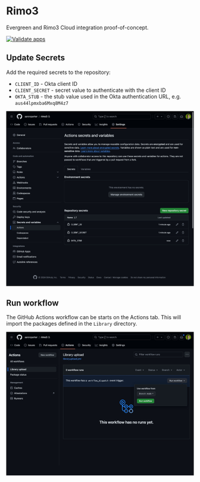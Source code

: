 # Rimo3

Evergreen and Rimo3 Cloud integration proof-of-concept.

[![Validate apps](https://github.com/aaronparker/rimo3/actions/workflows/tests.yml/badge.svg)](https://github.com/aaronparker/rimo3/actions/workflows/tests.yml)

## Update Secrets

Add the required secrets to the repository:

* `CLIENT_ID` - Okta client ID
* `CLIENT_SECRET` - secret value to authenticate with the client ID
* `OKTA_STUB` - the stub value used in the Okta authentication URL, e.g. `aus44lpmxba6Mxq8M4z7`

![.img/repo-secrets.jpeg](.img/repo-secrets.jpeg)

## Run workflow

The GitHub Actions workflow can be starts on the Actions tab. This will import the packages defined in the `Library` directory.

![.img/run-workflow.jpeg](.img/run-workflow.jpeg)
